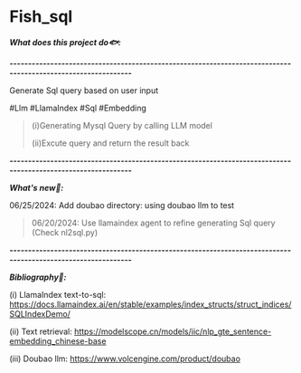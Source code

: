 # Fish_sql 

***What does this project do🐟:***

***-------------------------------------------------------------------------------------------------------------***

Generate Sql query based on user input

#Llm #LlamaIndex #Sql #Embedding

>(i)Generating Mysql Query by calling LLM model
>
>(ii)Excute query and return the result back 

***-------------------------------------------------------------------------------------------------------------***

***What's new🐡:***

06/25/2024: Add doubao directory: using doubao llm to test 

> 06/20/2024: Use llamaindex agent to refine generating Sql query (Check nl2sql.py)


***-------------------------------------------------------------------------------------------------------------***

***Bibliography🐠:***

(i) LlamaIndex text-to-sql: https://docs.llamaindex.ai/en/stable/examples/index_structs/struct_indices/SQLIndexDemo/

(ii) Text retrieval: https://modelscope.cn/models/iic/nlp_gte_sentence-embedding_chinese-base

(iii) Doubao llm: https://www.volcengine.com/product/doubao

